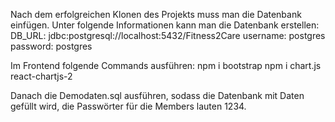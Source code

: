 Nach dem erfolgreichen Klonen des Projekts muss man die Datenbank einfügen. Unter folgende Informationen kann man die Datenbank erstellen:
  DB_URL: jdbc:postgresql://localhost:5432/Fitness2Care
  username: postgres
  password: postgres

Im Frontend folgende Commands ausführen: 
  npm i bootstrap
  npm i chart.js
  react-chartjs-2



Danach die Demodaten.sql ausführen, sodass die Datenbank mit Daten gefüllt wird, die Passwörter für die Members lauten 1234.

